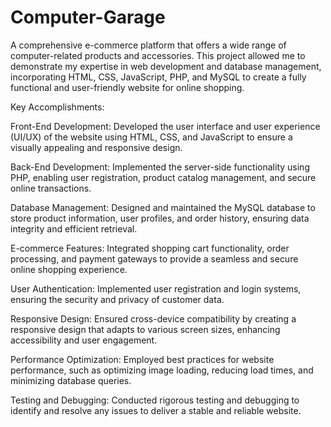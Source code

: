 # Computer-Garage
A comprehensive e-commerce platform that offers a wide range of computer-related products and accessories. This project allowed me to demonstrate my expertise in web development and database management, incorporating HTML, CSS, JavaScript, PHP, and MySQL to create a fully functional and user-friendly website for online shopping.

Key Accomplishments:

Front-End Development: Developed the user interface and user experience (UI/UX) of the website using HTML, CSS, and JavaScript to ensure a visually appealing and responsive design.

Back-End Development: Implemented the server-side functionality using PHP, enabling user registration, product catalog management, and secure online transactions.

Database Management: Designed and maintained the MySQL database to store product information, user profiles, and order history, ensuring data integrity and efficient retrieval.

E-commerce Features: Integrated shopping cart functionality, order processing, and payment gateways to provide a seamless and secure online shopping experience.

User Authentication: Implemented user registration and login systems, ensuring the security and privacy of customer data.

Responsive Design: Ensured cross-device compatibility by creating a responsive design that adapts to various screen sizes, enhancing accessibility and user engagement.

Performance Optimization: Employed best practices for website performance, such as optimizing image loading, reducing load times, and minimizing database queries.

Testing and Debugging: Conducted rigorous testing and debugging to identify and resolve any issues to deliver a stable and reliable website.

